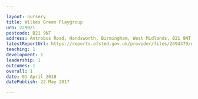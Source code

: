 ```yaml
---

layout: nursery
title: Wilkes Green Playgroup
urn: 229021
postcode: B21 9NT
address: Antrobus Road, Handsworth, Birmingham, West Midlands, B21 9NT
latestReportUrl: https://reports.ofsted.gov.uk/provider/files/2694379/urn/229021.pdf
teaching: 1
development: 1
leadership: 1
outcomes: 1
overall: 1
date: 01 April 2018 
datePublish: 22 May 2017

---
```

